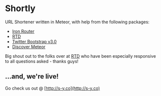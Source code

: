 Shortly
=======

URL Shortener written in Meteor, with help from the following packages:

* [Iron Router](https://github.com/EventedMind/iron-router)
* [RTD](https://github.com/xolvio/rtd)
* [Twitter Bootstrap v3.0](http://getbootstrap.com/)
* [Discover Meteor](https://www.discovermeteor.com/)

Big shout out to the folks over at [RTD](https://github.com/xolvio/rtd) who have 
been especially responsive to all questions asked - thanks guys!

...and, we're live!
-----------
Go check us out @ [http://s-y.co](http://s-y.co)